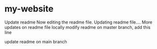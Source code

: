 # my-website

Update readme
Now editing the readme file.
Updating readme file....
More updates on readme file 
locally modify readme
on master branch, add this line
 
update readme on main branch
 
